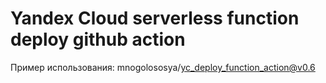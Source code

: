 # Yandex Cloud serverless function deploy github action

Пример использования: mnogolososya/yc_deploy_function_action@v0.6